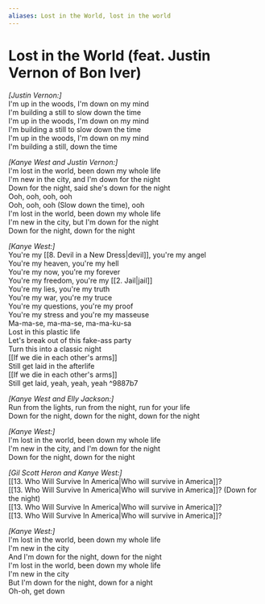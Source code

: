 ```yaml
---
aliases: Lost in the World, lost in the world
---
```


# Lost in the World (feat. Justin Vernon of Bon Iver)

_[Justin Vernon:]_  
I'm up in the woods, I'm down on my mind  
I'm building a still to slow down the time  
I'm up in the woods, I'm down on my mind  
I'm building a still to slow down the time  
I'm up in the woods, I'm down on my mind  
I'm building a still, down the time  

_[Kanye West and Justin Vernon:]_  
I'm lost in the world, been down my whole life  
I'm new in the city, and I'm down for the night  
Down for the night, said she's down for the night  
Ooh, ooh, ooh, ooh  
Ooh, ooh, ooh (Slow down the time), ooh  
I'm lost in the world, been down my whole life  
I'm new in the city, but I'm down for the night  
Down for the night, down for the night  

_[Kanye West:]_  
You're my [[8. Devil in a New Dress|devil]], you're my angel  
You're my heaven, you're my hell  
You're my now, you're my forever  
You're my freedom, you're my [[2. Jail|jail]]  
You're my lies, you're my truth  
You're my war, you're my truce  
You're my questions, you're my proof  
You're my stress and you're my masseuse  
Ma-ma-se, ma-ma-se, ma-ma-ku-sa  
Lost in this plastic life  
Let's break out of this fake-ass party  
Turn this into a classic night  
[[If we die in each other's arms]]  
Still get laid in the afterlife  
[[If we die in each other's arms]]  
Still get laid, yeah, yeah, yeah   ^9887b7

_[Kanye West and Elly Jackson:]_  
Run from the lights, run from the night, run for your life  
Down for the night, down for the night, down for the night  

_[Kanye West:]_  
I'm lost in the world, been down my whole life  
I'm new in the city, and I'm down for the night  
Down for the night, down for the night  

_[Gil Scott Heron and Kanye West:]_  
[[13. Who Will Survive In America|Who will survive in America]]?  
[[13. Who Will Survive In America|Who will survive in America]]? (Down for the night)  
[[13. Who Will Survive In America|Who will survive in America]]?  
[[13. Who Will Survive In America|Who will survive in America]]?  

_[Kanye West:]_  
I'm lost in the world, been down my whole life  
I'm new in the city  
And I'm down for the night, down for the night  
I'm lost in the world, been down my whole life  
I'm new in the city  
But I'm down for the night, down for a night  
Oh-oh, get down
